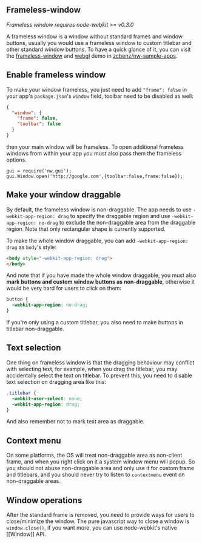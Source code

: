 ## Frameless-window

_Frameless window requires node-webkit >= v0.3.0_

A frameless window is a window without standard frames and window buttons, usually you would use a frameless window to custom titlebar and other standard window buttons. To have a quick glance of it, you can visit the [frameless-window](https://github.com/zcbenz/nw-sample-apps/tree/master/frameless-window) and [webgl](https://github.com/zcbenz/nw-sample-apps/tree/master/webgl) demo in [zcbenz/nw-sample-apps](https://github.com/zcbenz/nw-sample-apps).

## Enable frameless window

To make your window frameless, you just need to add `"frame": false` in your app's `package.json`'s `window` field, toolbar need to be disabled as well:

```json
{
  "window": {
    "frame": false,
    "toolbar": false
  }
}
```

then your main window will be frameless. To open additional frameless windows from within your app you must also pass them the frameless options.

    gui = require('nw.gui');
    gui.Window.open('http://google.com',{toolbar:false,frame:false});

## Make your window draggable

By default, the frameless window is non-draggable. The app needs to use `-webkit-app-region: drag` to specify the draggable region and use `-webkit-app-region: no-drag` to exclude the non-draggable area from the draggable region. Note that only rectangular shape is currently supported.

To make the whole window draggable, you can add `-webkit-app-region: drag` as `body`'s style:

```html
<body style="-webkit-app-region: drag">
</body>
```

And note that if you have made the whole window draggable,  you must also **mark buttons and custom window buttons as non-draggable**, otherwise it would be very hard for users to click on them:

```css
button {
  -webkit-app-region: no-drag;
}
```

If you're only using a custom titlebar, you also need to make buttons in titlebar non-draggable.

## Text selection

One thing on frameless window is that the dragging behaviour may conflict with selecting text, for example, when you drag the titlebar, you may accidentally select the text on titlebar. To prevent this, you need to disable text selection on dragging area like this:

```css
.titlebar {
  -webkit-user-select: none;
  -webkit-app-region: drag;
}
```

And also remember not to mark text area as draggable.

## Context menu

On some platforms, the OS will treat non-draggable area as non-client frame, and when you right click on it a system window menu will popup. So you should not abuse non-draggable area and only use it for custom frame and titlebars, and you should never try to listen to `contextmenu`  event on non-draggable areas.

## Window operations

After the standard frame is removed, you need to provide ways for users to close/minimize the window. The pure javascript way to close a window is `window.close()`, if you want more, you can use node-webkit's native [[Window]] API.